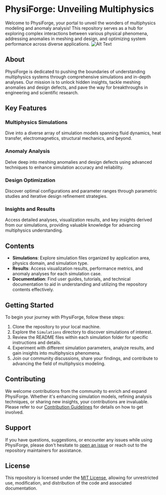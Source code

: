 # PhysiForge: Unveiling Multiphysics

Welcome to PhysiForge, your portal to unveil the wonders of multiphysics modeling and anomaly analysis! This repository serves as a hub for exploring complex interactions between various physical phenomena, addressing anomalies in meshing and design, and optimizing system performance across diverse applications.
![Alt Text](filename.png)


## About

PhysiForge is dedicated to pushing the boundaries of understanding multiphysics systems through comprehensive simulations and in-depth analyses. Our mission is to unlock hidden insights, tackle meshing anomalies and design defects, and pave the way for breakthroughs in engineering and scientific research.

## Key Features

### Multiphysics Simulations

Dive into a diverse array of simulation models spanning fluid dynamics, heat transfer, electromagnetics, structural mechanics, and beyond.

### Anomaly Analysis

Delve deep into meshing anomalies and design defects using advanced techniques to enhance simulation accuracy and reliability.

### Design Optimization

Discover optimal configurations and parameter ranges through parametric studies and iterative design refinement strategies.

### Insights and Results

Access detailed analyses, visualization results, and key insights derived from our simulations, providing valuable knowledge for advancing multiphysics understanding.

## Contents

- **Simulations**: Explore simulation files organized by application area, physics domain, and simulation type.
- **Results**: Access visualization results, performance metrics, and anomaly analyses for each simulation case.
- **Documentation**: Find user guides, tutorials, and technical documentation to aid in understanding and utilizing the repository contents effectively.

## Getting Started

To begin your journey with PhysiForge, follow these steps:

1. Clone the repository to your local machine.
2. Explore the `Simulations` directory to discover simulations of interest.
3. Review the README files within each simulation folder for specific instructions and details.
4. Experiment with different simulation parameters, analyze results, and gain insights into multiphysics phenomena.
5. Join our community discussions, share your findings, and contribute to advancing the field of multiphysics modeling.

## Contributing

We welcome contributions from the community to enrich and expand PhysiForge. Whether it's enhancing simulation models, refining analysis techniques, or sharing new insights, your contributions are invaluable. Please refer to our [Contribution Guidelines](CONTRIBUTING.md) for details on how to get involved.

## Support

If you have questions, suggestions, or encounter any issues while using PhysiForge, please don't hesitate to [open an issue](../../issues) or reach out to the repository maintainers for assistance.

## License

This repository is licensed under the [MIT License](LICENSE), allowing for unrestricted use, modification, and distribution of the code and associated documentation.
